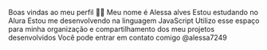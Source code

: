 Boas vindas ao meu perfil 💙💙
Meu nome é Alessa alves
Estou estudando no Alura
Estou me desenvolvendo na linguagem JavaScript
Utilizo esse espaço para minha organização e compartilhamento dos meu projetos desenvolvidos
Você pode entrar em contato comigo 
@alessa7249
